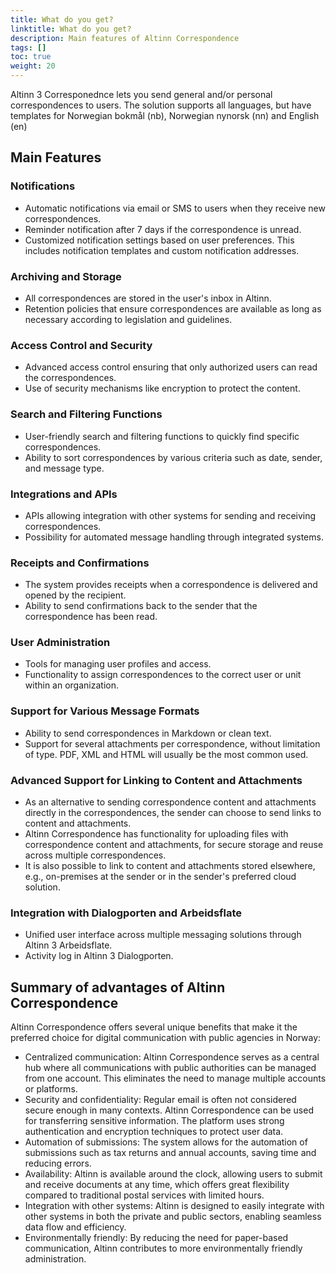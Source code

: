 ```yaml
---
title: What do you get?
linktitle: What do you get?
description: Main features of Altinn Correspondence 
tags: []
toc: true
weight: 20
---
```


Altinn 3 Corresponednce lets you send general and/or personal correspondences to users. The solution supports all languages, but have templates for Norwegian bokmål (nb), Norwegian nynorsk (nn) and English (en)

## Main Features

### Notifications
- Automatic notifications via email or SMS to users when they receive new correspondences.
- Reminder notification after 7 days if the correspondence is unread.
- Customized notification settings based on user preferences. This includes notification templates and custom notification addresses.

### Archiving and Storage
- All correspondences are stored in the user's inbox in Altinn.
- Retention policies that ensure correspondences are available as long as necessary according to legislation and guidelines.

### Access Control and Security
- Advanced access control ensuring that only authorized users can read the correspondences.
- Use of security mechanisms like encryption to protect the content.

### Search and Filtering Functions
- User-friendly search and filtering functions to quickly find specific correspondences.
- Ability to sort correspondences by various criteria such as date, sender, and message type.

### Integrations and APIs
- APIs allowing integration with other systems for sending and receiving correspondences.
- Possibility for automated message handling through integrated systems.

### Receipts and Confirmations
- The system provides receipts when a correspondence is delivered and opened by the recipient.
- Ability to send confirmations back to the sender that the correspondence has been read.

### User Administration
- Tools for managing user profiles and access.
- Functionality to assign correspondences to the correct user or unit within an organization.

### Support for Various Message Formats
- Ability to send correspondences in Markdown or clean text.
- Support for several attachments per correspondence, without limitation of type. PDF, XML and HTML will usually be the most common used.

### Advanced Support for Linking to Content and Attachments

- As an alternative to sending correspondence content and attachments directly in the correspondences,
  the sender can choose to send links to content and attachments.
- Altinn Correspondence has functionality for uploading files with correspondence content and attachments,
  for secure storage and reuse across multiple correspondences.
- It is also possible to link to content and attachments stored elsewhere,
  e.g., on-premises at the sender or in the sender's preferred cloud solution.


### Integration with Dialogporten and Arbeidsflate

- Unified user interface across multiple messaging solutions through Altinn 3 Arbeidsflate.
- Activity log in Altinn 3 Dialogporten.

## Summary of advantages of Altinn Correspondence

Altinn Correspondence offers several unique benefits that make it the preferred choice for digital communication with public agencies in Norway:

* Centralized communication: Altinn Correspondence serves as a central hub where all communications with public authorities can be managed from one account. This eliminates the need to manage multiple accounts or platforms.
* Security and confidentiality: Regular email is often not considered secure enough in many contexts. Altinn Correspondence can be used for transferring sensitive information. The platform uses strong authentication and encryption techniques to protect user data.
* Automation of submissions: The system allows for the automation of submissions such as tax returns and annual accounts, saving time and reducing errors.
* Availability: Altinn is available around the clock, allowing users to submit and receive documents at any time, which offers great flexibility compared to traditional postal services with limited hours.
* Integration with other systems: Altinn is designed to easily integrate with other systems in both the private and public sectors, enabling seamless data flow and efficiency.
* Environmentally friendly: By reducing the need for paper-based communication, Altinn contributes to more environmentally friendly administration.
